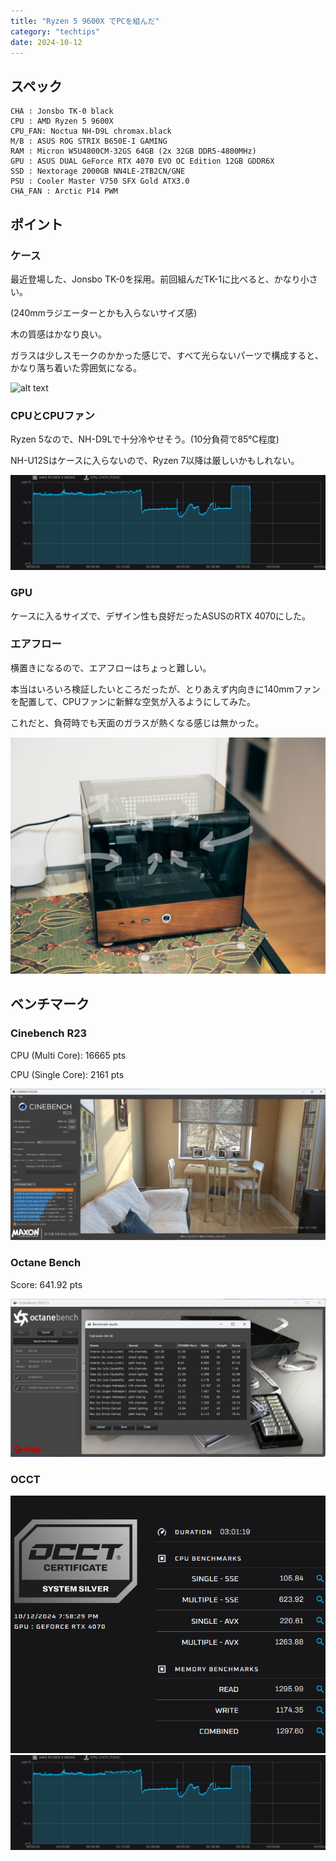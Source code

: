 ```yaml
---
title: "Ryzen 5 9600X でPCを組んだ"
category: "techtips"
date: 2024-10-12
---
```


## スペック

```plaintext
CHA : Jonsbo TK-0 black
CPU : AMD Ryzen 5 9600X
CPU_FAN: Noctua NH-D9L chromax.black
M/B : ASUS ROG STRIX B650E-I GAMING
RAM : Micron W5U4800CM-32GS 64GB (2x 32GB DDR5-4800MHz)
GPU : ASUS DUAL GeForce RTX 4070 EVO OC Edition 12GB GDDR6X
SSD : Nextorage 2000GB NN4LE-2TB2CN/GNE
PSU : Cooler Master V750 SFX Gold ATX3.0
CHA_FAN : Arctic P14 PWM
```

## ポイント

### ケース

最近登場した、Jonsbo TK-0を採用。前回組んだTK-1に比べると、かなり小さい。

(240mmラジエーターとかも入らないサイズ感)

木の質感はかなり良い。

ガラスは少しスモークのかかった感じで、すべて光らないパーツで構成すると、かなり落ち着いた雰囲気になる。

![alt text](angle-3.png)

### CPUとCPUファン

Ryzen 5なので、NH-D9Lで十分冷やせそう。(10分負荷で85℃程度)

NH-U12Sはケースに入らないので、Ryzen 7以降は厳しいかもしれない。

![alt text](occt-2.png)

### GPU

ケースに入るサイズで、デザイン性も良好だったASUSのRTX 4070にした。

### エアフロー

横置きになるので、エアフローはちょっと難しい。

本当はいろいろ検証したいところだったが、とりあえず内向きに140mmファンを配置して、CPUファンに新鮮な空気が入るようにしてみた。

これだと、負荷時でも天面のガラスが熱くなる感じは無かった。

![alt text](airflow.png)

## ベンチマーク

### Cinebench R23

CPU (Multi Core): 16665 pts

CPU (Single Core): 2161 pts

![cinebench](cinebench.png)

### Octane Bench

Score: 641.92 pts

![octanebench](ocatnebench.png)

### OCCT

![alt text](occt-1.png)
![alt text](occt-2.png)
